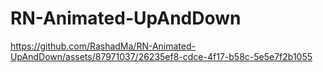 # RN-Animated-UpAndDown

https://github.com/RashadMa/RN-Animated-UpAndDown/assets/87971037/26235ef8-cdce-4f17-b58c-5e5e7f2b1055

